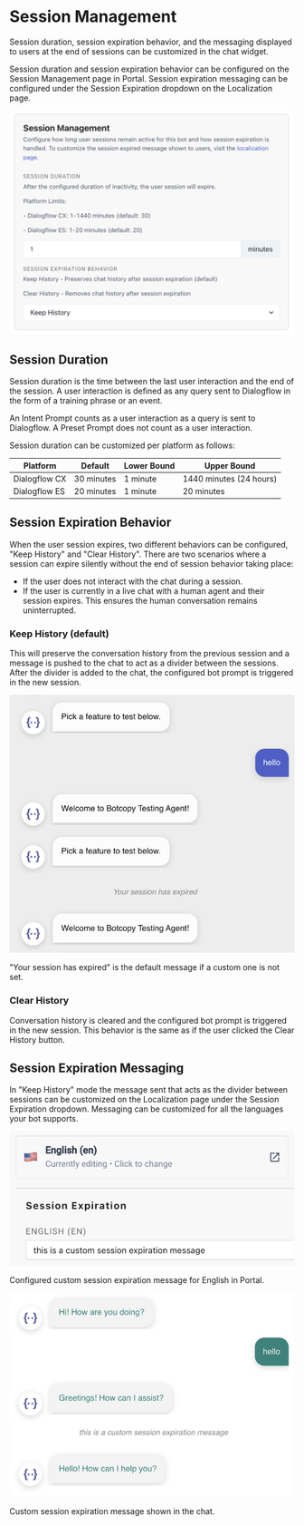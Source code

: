 # Session Management

Session duration, session expiration behavior, and the messaging displayed to users at the end of sessions can be customized in the chat widget. 

Session duration and session expiration behavior can be configured on the Session Management page in Portal. Session expiration messaging can be configured under the Session Expiration dropdown on the Localization page.

![Portal Session Management Page](../_assets/portal-session-management-page.png)

## Session Duration

Session duration is the time between the last user interaction and the end of the session. A user interaction is defined as any query sent to Dialogflow in the form of a training phrase or an event.

An Intent Prompt counts as a user interaction as a query is sent to Dialogflow. A Preset Prompt does not count as a user interaction.

Session duration can be customized per platform as follows:

| **Platform**  | **Default** | **Lower Bound** | **Upper Bound**         |
|---------------|-------------|-----------------|-------------------------|
| Dialogflow CX | 30 minutes  | 1 minute        | 1440 minutes (24 hours) |
| Dialogflow ES | 20 minutes  | 1 minute        | 20 minutes              |

## Session Expiration Behavior

When the user session expires, two different behaviors can be configured, "Keep History" and "Clear History". There are two scenarios where a session can expire silently without the end of session behavior taking place: 
- If the user does not interact with the chat during a session. 
- If the user is currently in a live chat with a human agent and their session expires. This ensures the human conversation remains uninterrupted.

### Keep History (default)

This will preserve the conversation history from the previous session and a message is pushed to the chat to act as a divider between the sessions. After the divider is added to the chat, the configured bot prompt is triggered in the new session.

![Keep History](../_assets/keep-history.png)

"Your session has expired" is the default message if a custom one is not set.

### Clear History

Conversation history is cleared and the configured bot prompt is triggered in the new session. This behavior is the same as if the user clicked the Clear History button.

## Session Expiration Messaging

In "Keep History" mode the message sent that acts as the divider between sessions can be customized on the Localization page under the Session Expiration dropdown. Messaging can be customized for all the languages your bot supports.

![Portal Custom Session Expiration Messaging](../_assets/portal-custom-session-expiration-message.png)

Configured custom session expiration message for English in Portal.

![Chat Custom Session Expiration Messaging](../_assets/custom-session-expiration-message.png)

Custom session expiration message shown in the chat.
